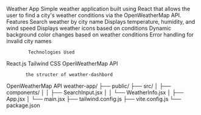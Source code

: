 Weather App
Simple weather application built using React that allows the user to find a city's weather conditions via the OpenWeatherMap API.
           Features
Search weather by city name
Displays temperature, humidity, and wind speed
Displays weather icons based on conditions
Dynamic background color changes based on weather conditions
Error handling for invalid city names

            Technologies Used
React.js
Tailwind CSS
OpenWeatherMap API

           the structer of weather-dashbord 
OpenWeatherMap API
weather-app/
├── public/
├── src/
│   ├── components/
│   │   ├── SearchInput.jsx
│   │   └── WeatherInfo.jsx
│   ├── App.jsx
│   └── main.jsx
├── tailwind.config.js
├── vite.config.js
└── package.json
